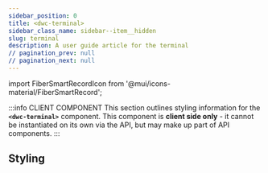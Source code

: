 ```yaml
---
sidebar_position: 0
title: <dwc-terminal>
sidebar_class_name: sidebar--item__hidden
slug: terminal
description: A user guide article for the terminal
// pagination_prev: null
// pagination_next: null
---
```


import FiberSmartRecordIcon from '@mui/icons-material/FiberSmartRecord';

<DocChip chip='shadow' />

:::info CLIENT COMPONENT
This section outlines styling information for the **`<dwc-terminal>`** component. This component is **client side only** - it cannot be instantiated on its own via the API, but may make up part of API components.
:::

## Styling

<TableBuilder name="dwc-terminal" />

